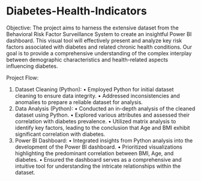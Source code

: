 # Diabetes-Health-Indicators
Objective: The project aims to harness the extensive dataset from the Behavioral Risk Factor Surveillance System to create an insightful Power BI dashboard. This visual tool will effectively present and analyze key risk factors associated with diabetes and related chronic health conditions. Our goal is to provide a comprehensive understanding of the complex interplay between demographic characteristics and health-related aspects influencing diabetes.

Project Flow:
1.	Dataset Cleaning (Python):
•	Employed Python for initial dataset cleaning to ensure data integrity.
•	Addressed inconsistencies and anomalies to prepare a reliable dataset for analysis.
2.	Data Analysis (Python):
•	Conducted an in-depth analysis of the cleaned dataset using Python.
•	Explored various attributes and assessed their correlation with diabetes prevalence.
•	Utilized matrix analysis to identify key factors, leading to the conclusion that Age and BMI exhibit significant correlation with diabetes.
3.	Power BI Dashboard:
•	Integrated insights from Python analysis into the development of the Power BI dashboard.
•	Prioritized visualizations highlighting the predominant correlation between BMI, Age, and diabetes.
•	Ensured the dashboard serves as a comprehensive and intuitive tool for understanding the intricate relationships within the dataset.
